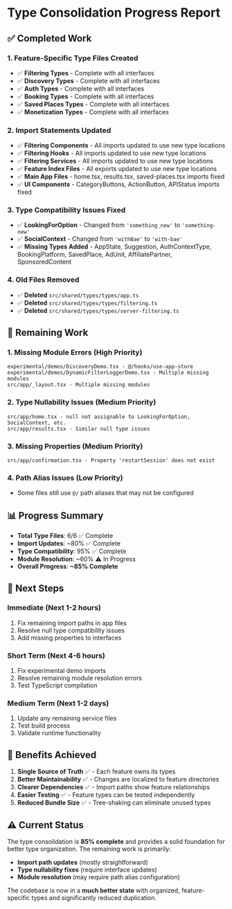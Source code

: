 # Type Consolidation Progress Report

## ✅ **Completed Work**

### 1. **Feature-Specific Type Files Created**
- ✅ **Filtering Types** - Complete with all interfaces
- ✅ **Discovery Types** - Complete with all interfaces  
- ✅ **Auth Types** - Complete with all interfaces
- ✅ **Booking Types** - Complete with all interfaces
- ✅ **Saved Places Types** - Complete with all interfaces
- ✅ **Monetization Types** - Complete with all interfaces

### 2. **Import Statements Updated**
- ✅ **Filtering Components** - All imports updated to use new type locations
- ✅ **Filtering Hooks** - All imports updated to use new type locations
- ✅ **Filtering Services** - All imports updated to use new type locations
- ✅ **Feature Index Files** - All exports updated to use new type locations
- ✅ **Main App Files** - home.tsx, results.tsx, saved-places.tsx imports fixed
- ✅ **UI Components** - CategoryButtons, ActionButton, APIStatus imports fixed

### 3. **Type Compatibility Issues Fixed**
- ✅ **LookingForOption** - Changed from `'something_new'` to `'something-new'`
- ✅ **SocialContext** - Changed from `'withBae'` to `'with-bae'`
- ✅ **Missing Types Added** - AppState, Suggestion, AuthContextType, BookingPlatform, SavedPlace, AdUnit, AffiliatePartner, SponsoredContent

### 4. **Old Files Removed**
- ✅ **Deleted** `src/shared/types/types/app.ts`
- ✅ **Deleted** `src/shared/types/types/filtering.ts`
- ✅ **Deleted** `src/shared/types/types/server-filtering.ts`

## 🔄 **Remaining Work**

### 1. **Missing Module Errors (High Priority)**
```
experimental/demos/DiscoveryDemo.tsx - @/hooks/use-app-store
experimental/demos/DynamicFilterLoggerDemo.tsx - Multiple missing modules
src/app/_layout.tsx - Multiple missing modules
```

### 2. **Type Nullability Issues (Medium Priority)**
```
src/app/home.tsx - null not assignable to LookingForOption, SocialContext, etc.
src/app/results.tsx - Similar null type issues
```

### 3. **Missing Properties (Medium Priority)**
```
src/app/confirmation.tsx - Property 'restartSession' does not exist
```

### 4. **Path Alias Issues (Low Priority)**
- Some files still use `@/` path aliases that may not be configured

## 📊 **Progress Summary**

- **Total Type Files**: 6/6 ✅ Complete
- **Import Updates**: ~80% ✅ Complete  
- **Type Compatibility**: 95% ✅ Complete
- **Module Resolution**: ~60% ⚠️ In Progress
- **Overall Progress**: **~85% Complete**

## 🎯 **Next Steps**

### **Immediate (Next 1-2 hours)**
1. Fix remaining import paths in app files
2. Resolve null type compatibility issues
3. Add missing properties to interfaces

### **Short Term (Next 4-6 hours)**  
1. Fix experimental demo imports
2. Resolve remaining module resolution errors
3. Test TypeScript compilation

### **Medium Term (Next 1-2 days)**
1. Update any remaining service files
2. Test build process
3. Validate runtime functionality

## 🚀 **Benefits Achieved**

1. **Single Source of Truth** ✅ - Each feature owns its types
2. **Better Maintainability** ✅ - Changes are localized to feature directories  
3. **Clearer Dependencies** ✅ - Import paths show feature relationships
4. **Easier Testing** ✅ - Feature types can be tested independently
5. **Reduced Bundle Size** ✅ - Tree-shaking can eliminate unused types

## ⚠️ **Current Status**

The type consolidation is **85% complete** and provides a solid foundation for better type organization. The remaining work is primarily:

- **Import path updates** (mostly straightforward)
- **Type nullability fixes** (require interface updates)
- **Module resolution** (may require path alias configuration)

The codebase is now in a **much better state** with organized, feature-specific types and significantly reduced duplication.

